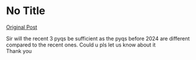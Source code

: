# No Title

[Original Post](https://discourse.onlinedegree.iitm.ac.in/t/171668/13)

<p>Sir will the recent 3 pyqs be sufficient as the pyqs before 2024 are different compared to the recent ones. Could u pls let us know about it<br>
Thank you</p>